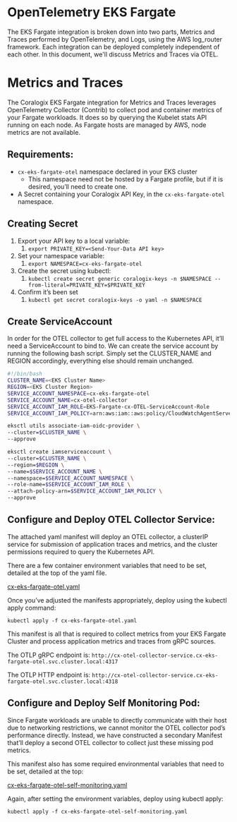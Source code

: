 # OpenTelemetry EKS Fargate

The EKS Fargate integration is broken down into two parts, Metrics and Traces performed by OpenTelemetry, and Logs, using the AWS log_router framework. Each integration can be deployed completely independent of each other. In this document, we'll discuss Metrics and Traces via OTEL.

# Metrics and Traces

The Coralogix EKS Fargate integration for Metrics and Traces leverages OpenTelemetry Collector (Contrib) to collect pod and container metrics of your Fargate workloads. It does so by querying the Kubelet stats API running on each node. As Fargate hosts are managed by AWS, node metrics are not available.

## Requirements:

- `cx-eks-fargate-otel` namespace declared in your EKS cluster
  - This namespace need not be hosted by a Fargate profile, but if it is desired, you’ll need to create one.
- A Secret containing your Coralogix API Key, in the `cx-eks-fargate-otel` namespace.

## Creating Secret

1. Export your API key to a local variable:
   1. `export PRIVATE_KEY=<Send-Your-Data API key>`
2. Set your namespace variable:
   1. `export NAMESPACE=cx-eks-fargate-otel`
3. Create the secret using kubectl:
   1. `kubectl create secret generic coralogix-keys -n $NAMESPACE --from-literal=PRIVATE_KEY=$PRIVATE_KEY`
4. Confirm it’s been set
   1. `kubectl get secret coralogix-keys -o yaml -n $NAMESPACE`

## Create ServiceAccount

In order for the OTEL collector to get full access to the Kubernetes API, it’ll need a ServiceAccount to bind to. We can create the service account by running the following bash script. Simply set the CLUSTER_NAME and REGION accordingly, everything else should remain unchanged.

```bash
#!/bin/bash
CLUSTER_NAME=<EKS Cluster Name>
REGION=<EKS Cluster Region>
SERVICE_ACCOUNT_NAMESPACE=cx-eks-fargate-otel
SERVICE_ACCOUNT_NAME=cx-otel-collector
SERVICE_ACCOUNT_IAM_ROLE=EKS-Fargate-cx-OTEL-ServiceAccount-Role
SERVICE_ACCOUNT_IAM_POLICY=arn:aws:iam::aws:policy/CloudWatchAgentServerPolicy

eksctl utils associate-iam-oidc-provider \
--cluster=$CLUSTER_NAME \
--approve

eksctl create iamserviceaccount \
--cluster=$CLUSTER_NAME \
--region=$REGION \
--name=$SERVICE_ACCOUNT_NAME \
--namespace=$SERVICE_ACCOUNT_NAMESPACE \
--role-name=$SERVICE_ACCOUNT_IAM_ROLE \
--attach-policy-arn=$SERVICE_ACCOUNT_IAM_POLICY \
--approve
```

## Configure and Deploy OTEL Collector Service:

The attached yaml manifest will deploy an OTEL collector, a clusterIP service for submission of application traces and metrics, and the cluster permissions required to query the Kubernetes API.

There are a few container environment variables that need to be set, detailed at the top of the yaml file.

[cx-eks-fargate-otel.yaml](./cx-eks-fargate-otel.yaml)

Once you’ve adjusted the manifests appropriately, deploy using the kubectl apply command:

`kubectl apply -f cx-eks-fargate-otel.yaml`

This manifest is all that is required to collect metrics from your EKS Fargate Cluster and process application metrics and traces from gRPC sources.

The OTLP gRPC endpoint is:
`http://cx-otel-collector-service.cx-eks-fargate-otel.svc.cluster.local:4317`

The OTLP HTTP endpoint is:
`http://cx-otel-collector-service.cx-eks-fargate-otel.svc.cluster.local:4318`

## Configure and Deploy Self Monitoring Pod:

Since Fargate workloads are unable to directly communicate with their host due to networking restrictions, we cannot monitor the OTEL collector pod’s performance directly. Instead, we have constructed a secondary Manifest that’ll deploy a second OTEL collector to collect just these missing pod metrics.

This manifest also has some required environmental variables that need to be set, detailed at the top:

[cx-eks-fargate-otel-self-monitoring.yaml](./cx-eks-fargate-otel-self-monitoring.yaml)

Again, after setting the environment variables, deploy using kubectl apply:

`kubectl apply -f cx-eks-fargate-otel-self-monitoring.yaml`
